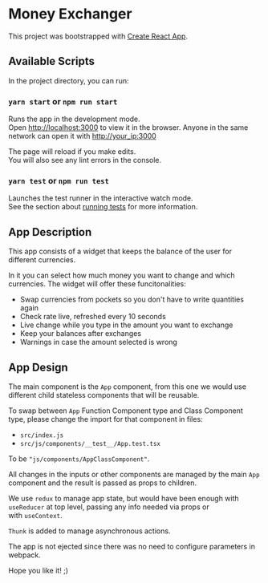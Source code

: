 # Money Exchanger

This project was bootstrapped with [Create React App](https://github.com/facebook/create-react-app).

## Available Scripts

In the project directory, you can run:

### `yarn start` or `npm run start`

Runs the app in the development mode.<br />
Open [http://localhost:3000](http://localhost:3000) to view it in the browser.
Anyone in the same network can open it with [http://your_ip:3000](http://your_ip:3000)

The page will reload if you make edits.<br />
You will also see any lint errors in the console.

### `yarn test` or `npm run test`

Launches the test runner in the interactive watch mode.<br />
See the section about [running tests](https://facebook.github.io/create-react-app/docs/running-tests) for more information.

## App Description

This app consists of a widget that keeps the balance of the user for different currencies.<br />

In it you can select how much money you want to change and which currencies. The widget will offer these funcitonalities:<br />

- Swap currencies from pockets so you don't have to write quantities again
- Check rate live, refreshed every 10 seconds
- Live change while you type in the amount you want to exchange
- Keep your balances after exchanges
- Warnings in case the amount selected is wrong

## App Design

The main component is the `App` component, from this one we would use different child stateless components that will be reusable.<br />

To swap between `App` Function Component type and Class Component type,
please change the import for that component in files:<br />

- `src/index.js`
- `src/js/components/__test__/App.test.tsx`

To be `"js/components/AppClassComponent"`.

All changes in the inputs or other components are managed by the main `App` component and the result is passed as props to children.<br />

We use `redux` to manage app state, but would have been enough with `useReducer` at top level, passing any info needed via props or<br />
with `useContext`.

`Thunk` is added to manage asynchronous actions.

The app is not ejected since there was no need to configure parameters in webpack.

Hope you like it! ;)
